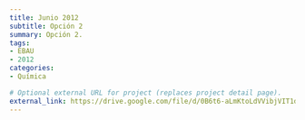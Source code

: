 ```yaml
---
title: Junio 2012
subtitle: Opción 2
summary: Opción 2.
tags:
- EBAU
- 2012
categories:
- Química

# Optional external URL for project (replaces project detail page).
external_link: https://drive.google.com/file/d/0B6t6-aLmKtoLdVVibjVIT1dweVk/view
---
```

